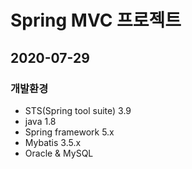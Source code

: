 # Spring MVC 프로젝트

## 2020-07-29

### 개발환경
* STS(Spring tool suite) 3.9
* java 1.8
* Spring framework 5.x
* Mybatis 3.5.x
* Oracle & MySQL